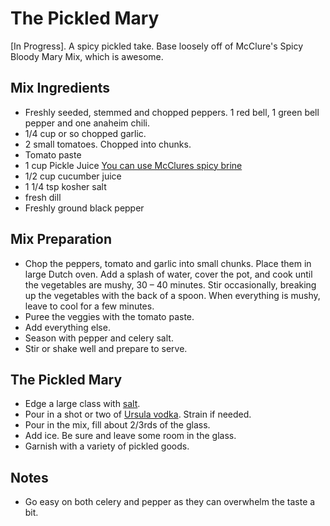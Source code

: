 The Pickled Mary
===========

[In Progress]. A spicy pickled take. Base loosely off of McClure's Spicy Bloody Mary Mix, which is awesome.

Mix Ingredients
-----------


* Freshly seeded, stemmed and chopped peppers. 1 red bell, 1 green bell pepper and one anaheim chili.
* 1/4 cup or so chopped garlic.
* 2 small tomatoes. Chopped into chunks.
* Tomato paste
* 1 cup Pickle Juice [You can use McClures spicy brine](http://www.mcclurespickles.com/products/brine)
* 1/2 cup cucumber juice
* 1 1/4 tsp kosher salt
* fresh dill
* Freshly ground black pepper


Mix Preparation
-----------
* Chop the peppers, tomato and garlic into small chunks. Place them in large Dutch oven.  Add a splash of water, cover the pot, and cook until the vegetables are mushy, 30 – 40 minutes.  Stir occasionally, breaking up the vegetables with the back of a spoon.  When everything is mushy, leave to cool for a few minutes.
* Puree the veggies with the tomato paste.
* Add everything else.
* Season with pepper and celery salt.
* Stir or shake well and prepare to serve.

The Pickled Mary
-----------

* Edge a large class with [salt]().
* Pour in a shot or two of [Ursula vodka](). Strain if needed.
* Pour in the mix, fill about 2/3rds of the glass.
* Add ice. Be sure and leave some room in the glass.
* Garnish with a variety of pickled goods.


Notes
-----------

* Go easy on both celery and pepper as they can overwhelm the taste a bit.
